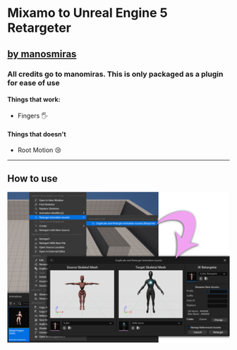 # Mixamo to Unreal Engine 5 Retargeter
## [by manosmiras](https://github.com/manosmiras/MixamoToUE/)

### All credits go to manomiras. This is only packaged as a plugin for ease of use

#### Things that work:
- Fingers 🖐
#### Things that doesn't
- Root Motion 😢

---

## How to use

![tutorial](./tutorial.png)

